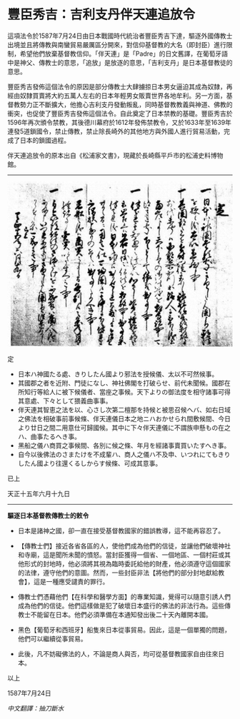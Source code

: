 # 豐臣秀吉：吉利支丹伴天連追放令

這項法令於1587年7月24日由日本戰國時代統治者豐臣秀吉下達，驅逐外國傳教士出境並且將傳教與南蠻貿易嚴厲區分開來，對信仰基督教的大名（即封臣）進行限制，希望他們放棄基督教信仰。「伴天連」是「Padre」的日文舊譯，在葡萄牙語中是神父、傳教士的意思，「追放」是放逐的意思，「吉利支丹」是日本基督教徒的意思。

豐臣秀吉發佈這個法令的原因是部分傳教士大肆擄掠日本男女逼迫其成為奴隸，再經由奴隸買賣將大約五萬人左右的日本年輕男女販賣世界各地牟利。另一方面，基督教勢力正不斷擴大，他擔心吉利支丹發動叛亂，同時基督教教義與神道、佛教的衝突，也促使了豐臣秀吉發佈這個法令。自此奠定了日本禁教的基礎。豐臣秀吉於1596年再次頒令禁教，其後德川幕府於1612年發佈禁教令，又於1633年至1639年連發5道鎖國令，禁止傳教，禁止除長崎外的其他地方與外國人進行貿易活動，完成了日本的鎖國過程。

伴天連追放令的原本出自《松浦家文書》，現藏於長崎縣平戶市的松浦史料博物館。

***

![吉利支丹伴天連追放令](hideyoshi.jpg)

定

- 日本ハ神國たる處、きりしたん國より邪法を授候儀、太以不可然候事。
- 其國郡之者を近附、門徒になし、神社佛閣を打破らせ、前代未聞候。國郡在所知行等給人に被下候儀者、當座之事候。天下よりの御法度を相守諸事可得其意處、下々として猥義曲事事。
- 伴天連其智恵之法を以、心さし次第二檀那を持候と被思召候ヘバ、如右日域之佛法を相破事前事候條、伴天連儀日本之地ニハおかせられ間敷候間、今日より廿日之間二用意仕可歸國候。其中に下々伴天連儀に不謂族申懸もの在之ハ、曲事たるへき事。
- 黑船之儀ハ商買之事候間、各別に候之條、年月を經諸事賣買いたすへき事。
- 自今以後佛法のさまたけを不成輩ハ、商人之儀ハ不及申、いつれにてもきりしたん國より往還くるしからす候條、可成其意事。

已上

天正十五年六月十九日

***

**驅逐日本基督教傳教士的敕令**

- 日本是諸神之國，卻一直在接受基督教國家的錯誤教導，這不能再容忍了。

- 【傳教士們】接近各省各區的人，使他們成為他們的信徒，並讓他們破壞神社和寺廟，這是聞所未聞的憤怒。當封臣獲得一個省、一個地區、一個村莊或其他形式的封地時，他必須將其視為臨時委託給他的財產，他必須遵守這個國家的法律，遵守他們的意圖。然而，一些封臣非法【將他們的部分封地獻給教會】，這是一種應受譴責的罪行。

- 傳教士們憑藉他們【在科學和醫學方面】的專業知識，覺得可以隨意引誘人們成為他們的信徒。他們這樣做是犯了破壞日本盛行的佛法的非法行為。這些傳教士不能留在日本。他們必須準備在本通知發出後二十天內離開本國。

- 黑色【葡萄牙和西班牙】船隻來日本從事貿易。因此，這是一個單獨的問題，他們可以繼續從事貿易。

- 此後，凡不妨礙佛法的人，不論是商人與否，均可從基督教國家自由往來日本。

以上

1587年7月24日

*中文翻譯：抽刀斷水*
